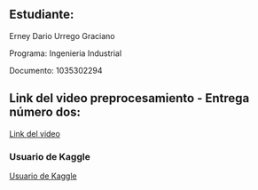 
## Estudiante: 

Erney Dario Urrego Graciano

Programa: Ingenieria Industrial 

Documento: 1035302294


## Link del video preprocesamiento - Entrega número dos: 
[Link del video](https://youtu.be/4KGwfiMFpdE)


### Usuario de Kaggle
[Usuario de Kaggle](https://www.kaggle.com/erneyurrego)
